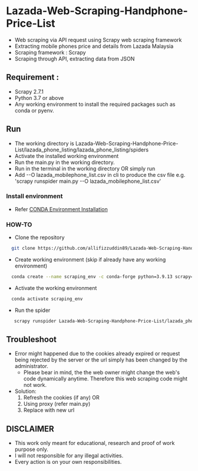 # Lazada-Web-Scraping-Handphone-Price-List
- Web scraping via API request using Scrapy web scraping framework
- Extracting mobile phones price and details from Lazada Malaysia
- Scraping framework : Scrapy
- Scraping through API, extracting data from JSON

## Requirement : 
- Scrapy 2.7.1
- Python 3.7 or above
- Any working environment to install the required packages such as conda or pyenv.

## Run
- The working directory is Lazada-Web-Scraping-Handphone-Price-List/lazada_phone_listing/lazada_phone_listing/spiders
- Activate the installed working environment
- Run the main.py in the working directory.
- Run <scrapy runspider main.py> in the terminal in the working directory
  OR simply run <scrapy crawl main.py>
- Add --O lazada_mobilephone_list.csv in cli to produce the csv file e.g. 'scrapy runspider main.py --O lazada_mobilephone_list.csv'

### Install environment
- Refer [CONDA Environment Installation](https://docs.anaconda.com/anaconda/install/)
 
### HOW-TO
- Clone the repository
```bash  
  git clone https://github.com/allifizzuddin89/Lazada-Web-Scraping-Handphone-Price-List.git  
```
- Create working environment (skip if already have any working environment)
```bash
  conda create --name scraping_env -c conda-forge python=3.9.13 scrapy=2.7.1
```
- Activate the working environment
```bash
  conda activate scraping_env
```
 - Run the spider
 ```bash
    scrapy runspider Lazada-Web-Scraping-Handphone-Price-List/lazada_phone_listing/lazada_phone_listing/spiders/main.py --O lazada_mobilephone_list.csv
 ```

## Troubleshoot
- Error might happened due to the cookies already expired or request being rejected by the server or the url simply has been changed by the administrator.
  - Please bear in mind, the the web owner might change the web's code dynamically anytime. Therefore this web scraping code might not work.
- Solution: 
  1. Refresh the cookies (if any) OR
  2. Using proxy (refer main.py)
  3. Replace with new url
  
## DISCLAIMER
- This work only meant for educational, research and proof of work purpose only. 
- I will not responsible for any illegal activities.
- Every action is on your own responsibilities.
